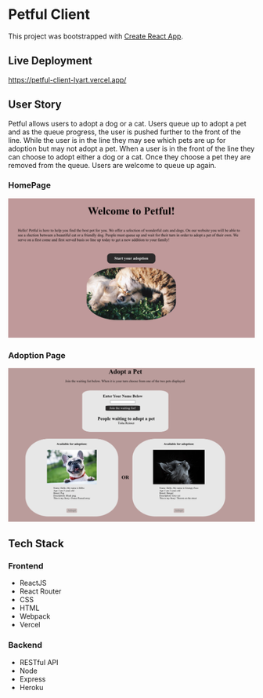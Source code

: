 # Petful Client

This project was bootstrapped with [Create React App](https://github.com/facebook/create-react-app).

## Live Deployment
https://petful-client-lyart.vercel.app/

## User Story

Petful allows users to adopt a dog or a cat. Users queue up to adopt a pet and as the queue progress, the user is pushed further to the front of the line. While the user is in the line they may see which pets are up for adoption but may not adopt a pet. When a user is in the front of the line they can choose to adopt either a dog or a cat. Once they choose a pet they are removed from the queue. Users are welcome to queue up again.

### HomePage
![HomePage](images/homepage.png)

### Adoption Page
![Adoption Page](images/Adopt-page.png)

## Tech Stack

### Frontend
- ReactJS
- React Router
- CSS
- HTML
- Webpack
- Vercel

### Backend
- RESTful API
- Node
- Express
- Heroku

